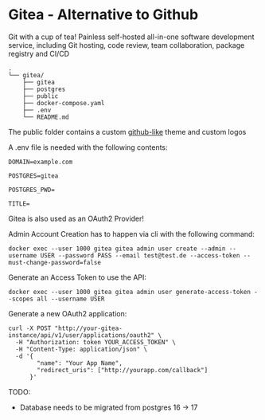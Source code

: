 # Gitea - Alternative to Github

Git with a cup of tea! Painless self-hosted all-in-one software development service, including Git hosting, code review, team collaboration, package registry and CI/CD

```
.
└── gitea/
    ├── gitea
    ├── postgres
    ├── public
    ├── docker-compose.yaml
    ├── .env
    └── README.md
```
The public folder contains a custom [github-like](https://github.com/Rainnny7/gitea-github-theme) theme and custom logos

A .env file is needed with the following contents:

```
DOMAIN=example.com

POSTGRES=gitea

POSTGRES_PWD=

TITLE=
```

Gitea is also used as an OAuth2 Provider!

Admin Account Creation has to happen via cli with the following command:
```
docker exec --user 1000 gitea gitea admin user create --admin --username USER --password PASS --email test@test.de --access-token --must-change-password=false
```
Generate an Access Token to use the API:
```
docker exec --user 1000 gitea gitea admin user generate-access-token --scopes all --username USER
```

Generate a new OAuth2 application:
```
curl -X POST "http://your-gitea-instance/api/v1/user/applications/oauth2" \
  -H "Authorization: token YOUR_ACCESS_TOKEN" \
  -H "Content-Type: application/json" \
  -d '{
        "name": "Your App Name",
        "redirect_uris": ["http://yourapp.com/callback"]
      }'

```


TODO:
- Database needs to be migrated from postgres 16 -> 17
